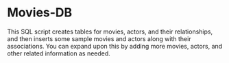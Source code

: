 # Movies-DB
This SQL script creates tables for movies, actors, and their relationships, and then inserts some sample movies and actors along with their associations. You can expand upon this by adding more movies, actors, and other related information as needed.
